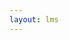 ```yaml
---
layout: lms
---
```


<script>

firebase.auth().onAuthStateChanged(function(user) {
    authUser(user);
    createMenu();
    createProfile();
    createResults();
    createEvals();
});

</script>

<script>
    (async () => {
    const response = await fetch('https://api.github.com/repos/t-informatica/_cursus/contents/');
    const data = await response.json();
    let htmlString = '<ul>';
    for (let file of data) {
        htmlString += `<li><a href="${file.path}">${file.name}</a></li>`;
    }
    htmlString += '</ul>';
    document.getElementsByTagName('body')[0].innerHTML = htmlString;
    })()
</script>